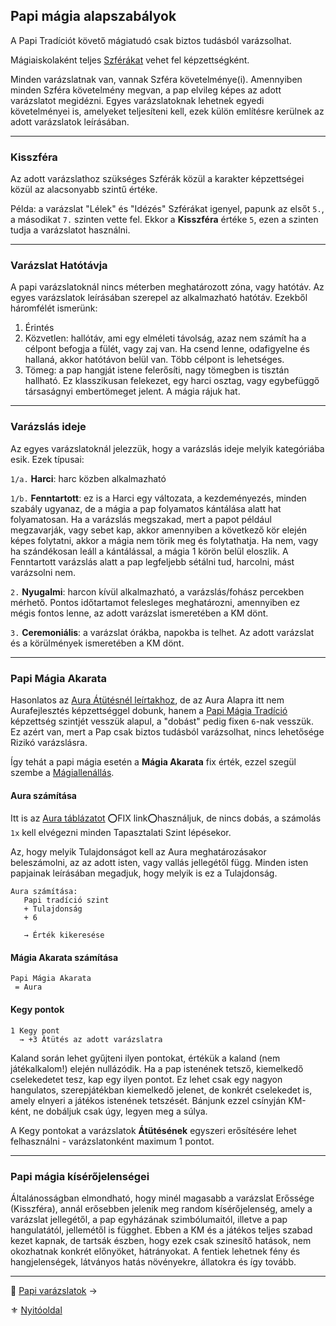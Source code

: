 ## Papi mágia alapszabályok

A Papi Tradíciót követő mágiatudó csak biztos tudásból varázsolhat.

Mágiaiskolaként teljes [Szférákat](097_magikus_szferak_arkanumok.md) vehet fel képzettségként.

Minden varázslatnak van, vannak Szféra követelménye(i). Amennyiben minden Szféra követelmény megvan, a pap elvileg képes az adott varázslatot megidézni. Egyes varázslatoknak lehetnek egyedi követelményei is, amelyeket teljesíteni kell, ezek külön említésre kerülnek az adott varázslatok leírásában.

---
### Kisszféra

Az adott varázslathoz szükséges Szférák közül a karakter képzettségei közül az alacsonyabb szintű értéke.

Példa: a varázslat "Lélek" és "Idézés" Szférákat igenyel, papunk az elsőt `5.`, a másodikat `7.` szinten vette fel. Ekkor a **Kisszféra** értéke `5`, ezen a szinten tudja a varázslatot használni.

---
### Varázslat Hatótávja

A papi varázslatoknál nincs méterben meghatározott zóna, vagy hatótáv. Az egyes varázslatok leírásában szerepel az alkalmazható hatótáv. Ezekből háromfélét ismerünk:

1. Érintés
2. Közvetlen: hallótáv, ami egy elméleti távolság, azaz nem számít ha a célpont befogja a fülét, vagy zaj van. Ha csend lenne, odafigyelne és hallaná, akkor hatótávon belül van. Több célpont is lehetséges.
3. Tömeg: a pap hangját istene felerősíti, nagy tömegben is tisztán hallható. Ez klasszikusan felekezet, egy harci osztag, vagy egybefüggő társaságnyi embertömeget jelent. A mágia rájuk hat.

---
### Varázslás ideje

Az egyes varázslatoknál jelezzük, hogy a varázslás ideje melyik kategóriába esik. Ezek típusai:

`1/a.` **Harci**: harc közben alkalmazható

`1/b.` **Fenntartott**: ez is a Harci egy változata, a kezdeményezés, minden szabály ugyanaz, de a mágia a pap folyamatos kántálása alatt hat folyamatosan. Ha a varázslás megszakad, mert a papot például megzavarják, vagy sebet kap, akkor amennyiben a következő kör elején képes folytatni, akkor a mágia nem törik meg és folytathatja. Ha nem, vagy ha szándékosan leáll a kántálással, a mágia 1 körön belül eloszlik. A Fenntartott varázslás alatt a pap legfeljebb sétálni tud, harcolni, mást varázsolni nem.

`2.` **Nyugalmi**: harcon kívül alkalmazható, a varázslás/fohász percekben mérhető. Pontos időtartamot felesleges meghatározni, amennyiben ez mégis fontos lenne, az adott varázslat ismeretében a KM dönt.

`3.` **Ceremoniális**: a varázslat órákba, napokba is telhet. Az adott varázslat és a körülmények ismeretében a KM dönt.

---
### Papi Mágia Akarata

Hasonlatos az [Aura Átütésnél leírtakhoz](094_aura_atutes_magiaellenallas.md), de az Aura Alapra itt nem Aurafejlesztés képzettséggel dobunk, hanem a [Papi Mágia Tradíció](100_papimagia.md) képzettség szintjét vesszük alapul, a "dobást" pedig fixen `6`-nak vesszük. Ez azért van, mert a Pap csak biztos tudásból varázsolhat, nincs lehetősége Rizikó varázslásra.

Így tehát a papi mágia esetén a **Mágia Akarata** fix érték, ezzel szegül szembe a [Mágiallenállás](094_aura_atutes_magiaellenallas.md#m%C3%A1gia-%C3%A1t%C3%BCt%C3%A9se-vs-m%C3%A1giaellen%C3%A1ll%C3%A1s).

#### Aura számítása

Itt is az [Aura táblázatot](094_aura_atutes_magiaellenallas.md#m%C3%A1gia-%C3%A1t%C3%BCt%C3%A9se-vs-m%C3%A1giaellen%C3%A1ll%C3%A1s) ⭕FIX link⭕használjuk, de nincs dobás, a számolás `1x` kell elvégezni minden Tapasztalati Szint lépésekor.

Az, hogy melyik Tulajdonságot kell az Aura meghatározásakor beleszámolni, az az adott isten, vagy vallás jellegétől függ. Minden isten papjainak leírásában megadjuk, hogy melyik is ez a Tulajdonság. 

```
Aura számítása:
   Papi tradíció szint
   + Tulajdonság
   + 6

   → Érték kikeresése
```

#### Mágia Akarata számítása
```
Papi Mágia Akarata
 = Aura
```

#### Kegy pontok
```
1 Kegy pont
  → +3 Átütés az adott varázslatra
```

Kaland során lehet gyűjteni ilyen pontokat, értékük a kaland (nem játékalkalom!) elején nullázódik. Ha a pap istenének tetsző, kiemelkedő cselekedetet tesz, kap egy ilyen pontot. Ez lehet csak egy nagyon hangulatos, szerepjátékban kiemelkedő jelenet, de konkrét cselekedet is, amely elnyeri a játékos istenének tetszését. Bánjunk ezzel csínyján KM-ként, ne dobáljuk csak úgy, legyen meg a súlya.

A Kegy pontokat a varázslatok **Átütésének** egyszeri erősítésére lehet felhasználni - varázslatonként maximum 1 pontot.

---
### Papi mágia kísérőjelenségei

Általánosságban elmondható, hogy minél magasabb a varázslat Erőssége (Kisszféra), annál erősebben jelenik meg random kísérőjelenség, amely a varázslat jellegétől, a pap egyházának szimbólumaitól, illetve a pap hangulatától, jellemétől is függhet. Ebben a KM és a játékos teljes szabad kezet kapnak, de tartsák észben, hogy ezek csak szinesítő hatások, nem okozhatnak konkrét előnyöket, hátrányokat. A fentiek lehetnek fény és hangjelenségek, látványos hatás növényekre, állatokra és így tovább.

---

🔗 [Papi varázslatok](103_papi.varazslatok.md) →

⚜️ [Nyitóoldal](start.md#10-papi-m%C3%A1gia)
